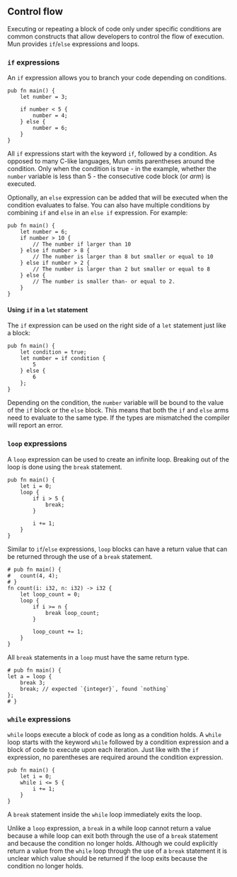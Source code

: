 ## Control flow

Executing or repeating a block of code only under specific conditions are common
constructs that allow developers to control the flow of execution. Mun provides
 `if`/`else` expressions and loops.

### `if` expressions

An `if` expression allows you to branch your code depending on conditions.

```mun
pub fn main() {
    let number = 3;

    if number < 5 {
        number = 4;
    } else {
        number = 6;
    }
}
```

All `if` expressions start with the keyword `if`, followed by a condition. As
opposed to many C-like languages, Mun omits parentheses around the condition.
Only when the condition is true - in the example, whether the `number` variable
is less than 5 - the consecutive code block (or *arm*) is executed.

Optionally, an `else` expression can be added that will be executed when the
condition evaluates to false. You can also have multiple conditions by combining
`if` and `else` in an `else if` expression. For example:

```mun
pub fn main() {
    let number = 6;
    if number > 10 {
        // The number if larger than 10
    } else if number > 8 {
        // The number is larger than 8 but smaller or equal to 10
    } else if number > 2 {
        // The number is larger than 2 but smaller or equal to 8
    } else {
        // The number is smaller than- or equal to 2.
    }
}
```


#### Using `if` in a `let` statement

The `if` expression can be used on the right side of a `let` statement
just like a block:

```mun
pub fn main() {
    let condition = true;
    let number = if condition {
        5
    } else {
        6
    };
}
```

Depending on the condition, the `number` variable will be bound to the value of
the `if` block or the `else` block. This means that both the `if` and `else`
arms need to evaluate to the same type. If the types are mismatched the compiler
will report an error.


### `loop` expressions

A `loop` expression can be used to create an infinite loop. Breaking out of the
loop is done using the `break` statement.

```mun
pub fn main() {
    let i = 0;
    loop {
        if i > 5 {
            break;
        }

        i += 1;
    }
}
```

Similar to `if`/`else` expressions, `loop` blocks can have a return value that
can be returned through the use of a `break` statement.

```mun
# pub fn main() {
#   count(4, 4);
# }
fn count(i: i32, n: i32) -> i32 {
    let loop_count = 0;
    loop {
        if i >= n {
            break loop_count;
        }

        loop_count += 1;
    }
}
```

All `break` statements in a `loop` must have the same return type.

```mun,compile_fail
# pub fn main() {
let a = loop {
    break 3;
    break; // expected `{integer}`, found `nothing`
};
# }
```


### `while` expressions

`while` loops execute a block of code as long as a condition holds. A `while`
loop starts with the keyword `while` followed by a condition expression and a
block of code to execute upon each iteration. Just like with the `if`
expression, no parentheses are required around the condition expression.

```mun
pub fn main() {
    let i = 0;
    while i <= 5 {
        i += 1;
    }
}
```

A `break` statement inside the `while` loop immediately exits the loop.

Unlike a `loop` expression, a `break` in a while loop cannot return a value
because a while loop can exit both through the use of a `break` statement and
because the condition no longer holds. Although we could explicitly return a
value from the `while` loop through the use of a `break` statement it is unclear
which value should be returned if the loop exits because the condition no longer
holds.
